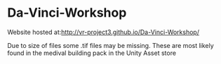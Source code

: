 # Da-Vinci-Workshop
Website hosted at:http://vr-project3.github.io/Da-Vinci-Workshop/


Due to size of files some .tif files may be missing. These are most likely found in the medival building pack in the Unity Asset store

